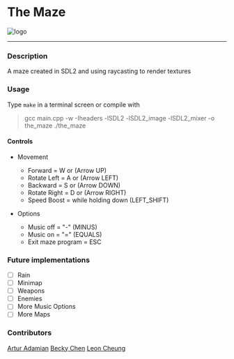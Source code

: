 # The Maze

![logo](https://github.com/bchen528/cg_maze/blob/master/screenshots/The_Maze.png)

---

### Description
A maze created in SDL2 and using raycasting to render textures

### Usage
Type `make` in a terminal screen or compile with
> gcc main.cpp -w -Iheaders -lSDL2 -lSDL2_image -lSDL2_mixer -o the_maze
> ./the_maze

#### Controls

* Movement
    * Forward      = W or (Arrow UP)
    * Rotate Left  = A or (Arrow LEFT)
    * Backward     = S or (Arrow DOWN)
    * Rotate Right = D or (Arrow RIGHT)
    * Speed Boost  = while holding down (LEFT_SHIFT)

* Options
    * Music off = "-" (MINUS)
    * Music on  = "=" (EQUALS)
    * Exit maze program   = ESC

### Future implementations
- [ ] Rain
- [ ] Minimap
- [ ] Weapons
- [ ] Enemies
- [ ] More Music Options
- [ ] More Maps

### Contributors
[Artur Adamian](https://github.com/arturadamian)
[Becky Chen](https://github.com/bchen528)
[Leon Cheung](https://github.com/hiddenjem245)